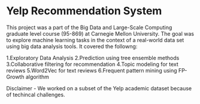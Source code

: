 # Yelp Recommendation System

This project was a part of the Big Data and Large-Scale Computing graduate level course (95-869) at Carnegie Mellon University.
The goal was to explore machine learning tasks in the context of a real-world data set using big data analysis tools. It covered the followng:

1.Exploratory Data Analysis 
2.Prediction using tree ensemble methods
3.Collaborative filtering for recommendation 
4.Topic modeling for text reviews 
5.Word2Vec for text reviews
6.Frequent pattern mining using FP-Growth algorithm 

Disclaimer - We worked on a subset of the Yelp academic dataset because of techincal challenges.
